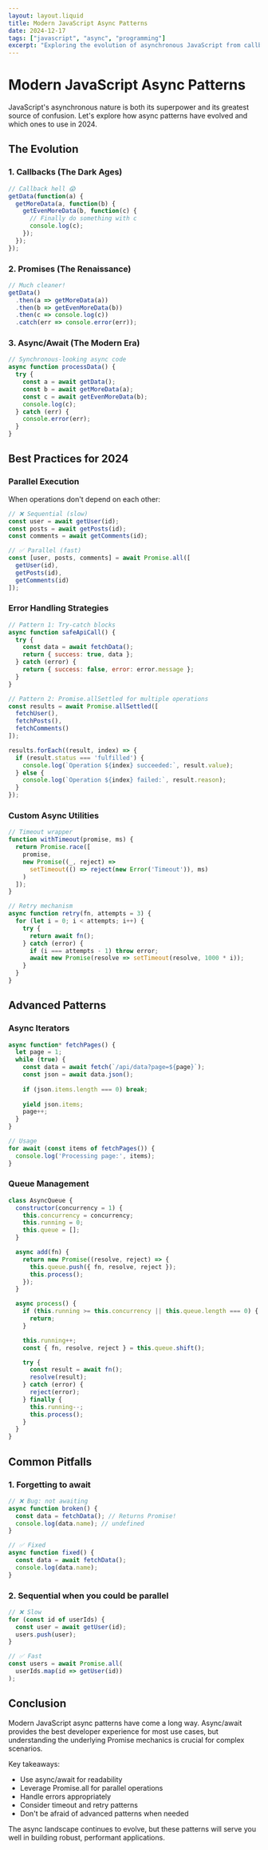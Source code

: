 ```yaml
---
layout: layout.liquid
title: Modern JavaScript Async Patterns
date: 2024-12-17
tags: ["javascript", "async", "programming"]
excerpt: "Exploring the evolution of asynchronous JavaScript from callbacks to async/await and beyond."
---
```


# Modern JavaScript Async Patterns

JavaScript's asynchronous nature is both its superpower and its greatest source of confusion. Let's explore how async patterns have evolved and which ones to use in 2024.

## The Evolution

### 1. Callbacks (The Dark Ages)
```javascript
// Callback hell 😱
getData(function(a) {
  getMoreData(a, function(b) {
    getEvenMoreData(b, function(c) {
      // Finally do something with c
      console.log(c);
    });
  });
});
```

### 2. Promises (The Renaissance)
```javascript
// Much cleaner!
getData()
  .then(a => getMoreData(a))
  .then(b => getEvenMoreData(b))
  .then(c => console.log(c))
  .catch(err => console.error(err));
```

### 3. Async/Await (The Modern Era)
```javascript
// Synchronous-looking async code
async function processData() {
  try {
    const a = await getData();
    const b = await getMoreData(a);
    const c = await getEvenMoreData(b);
    console.log(c);
  } catch (err) {
    console.error(err);
  }
}
```

## Best Practices for 2024

### Parallel Execution
When operations don't depend on each other:

```javascript
// ❌ Sequential (slow)
const user = await getUser(id);
const posts = await getPosts(id);
const comments = await getComments(id);

// ✅ Parallel (fast)
const [user, posts, comments] = await Promise.all([
  getUser(id),
  getPosts(id),
  getComments(id)
]);
```

### Error Handling Strategies
```javascript
// Pattern 1: Try-catch blocks
async function safeApiCall() {
  try {
    const data = await fetchData();
    return { success: true, data };
  } catch (error) {
    return { success: false, error: error.message };
  }
}

// Pattern 2: Promise.allSettled for multiple operations
const results = await Promise.allSettled([
  fetchUser(),
  fetchPosts(),
  fetchComments()
]);

results.forEach((result, index) => {
  if (result.status === 'fulfilled') {
    console.log(`Operation ${index} succeeded:`, result.value);
  } else {
    console.log(`Operation ${index} failed:`, result.reason);
  }
});
```

### Custom Async Utilities
```javascript
// Timeout wrapper
function withTimeout(promise, ms) {
  return Promise.race([
    promise,
    new Promise((_, reject) => 
      setTimeout(() => reject(new Error('Timeout')), ms)
    )
  ]);
}

// Retry mechanism
async function retry(fn, attempts = 3) {
  for (let i = 0; i < attempts; i++) {
    try {
      return await fn();
    } catch (error) {
      if (i === attempts - 1) throw error;
      await new Promise(resolve => setTimeout(resolve, 1000 * i));
    }
  }
}
```

## Advanced Patterns

### Async Iterators
```javascript
async function* fetchPages() {
  let page = 1;
  while (true) {
    const data = await fetch(`/api/data?page=${page}`);
    const json = await data.json();
    
    if (json.items.length === 0) break;
    
    yield json.items;
    page++;
  }
}

// Usage
for await (const items of fetchPages()) {
  console.log('Processing page:', items);
}
```

### Queue Management
```javascript
class AsyncQueue {
  constructor(concurrency = 1) {
    this.concurrency = concurrency;
    this.running = 0;
    this.queue = [];
  }

  async add(fn) {
    return new Promise((resolve, reject) => {
      this.queue.push({ fn, resolve, reject });
      this.process();
    });
  }

  async process() {
    if (this.running >= this.concurrency || this.queue.length === 0) {
      return;
    }

    this.running++;
    const { fn, resolve, reject } = this.queue.shift();

    try {
      const result = await fn();
      resolve(result);
    } catch (error) {
      reject(error);
    } finally {
      this.running--;
      this.process();
    }
  }
}
```

## Common Pitfalls

### 1. Forgetting to await
```javascript
// ❌ Bug: not awaiting
async function broken() {
  const data = fetchData(); // Returns Promise!
  console.log(data.name); // undefined
}

// ✅ Fixed
async function fixed() {
  const data = await fetchData();
  console.log(data.name);
}
```

### 2. Sequential when you could be parallel
```javascript
// ❌ Slow
for (const id of userIds) {
  const user = await getUser(id);
  users.push(user);
}

// ✅ Fast
const users = await Promise.all(
  userIds.map(id => getUser(id))
);
```

## Conclusion

Modern JavaScript async patterns have come a long way. Async/await provides the best developer experience for most use cases, but understanding the underlying Promise mechanics is crucial for complex scenarios.

Key takeaways:
- Use async/await for readability
- Leverage Promise.all for parallel operations
- Handle errors appropriately
- Consider timeout and retry patterns
- Don't be afraid of advanced patterns when needed

The async landscape continues to evolve, but these patterns will serve you well in building robust, performant applications. 